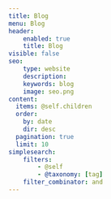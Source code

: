 ```yaml
---
title: Blog
menu: Blog
header:
    enabled: true
    title: Blog
visible: false
seo:
    type: website
    description:
    keywords: blog
    image: seo.png
content:
  items: @self.children
  order:
    by: date
    dir: desc
  pagination: true
  limit: 10
simplesearch:
    filters:
        - @self
        - @taxonomy: [tag]
    filter_combinator: and
---
```

